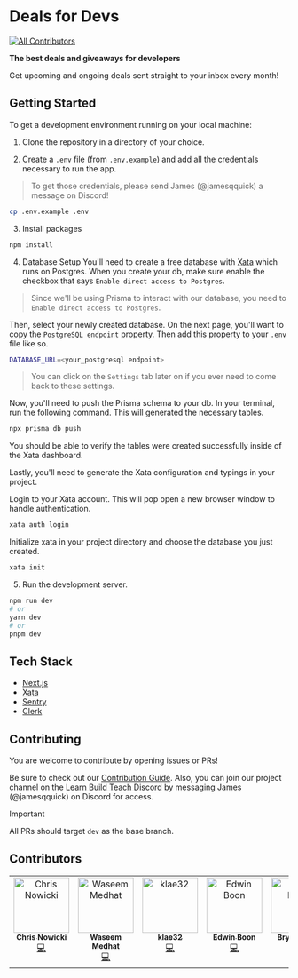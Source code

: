 # Deals for Devs

<!-- ALL-CONTRIBUTORS-BADGE:START - Do not remove or modify this section -->

[![All Contributors](https://img.shields.io/badge/all_contributors-6-orange.svg?style=flat-square)](#contributors-)

<!-- ALL-CONTRIBUTORS-BADGE:END -->

**The best deals and giveaways for developers**

Get upcoming and ongoing deals sent straight to your inbox every month!

## Getting Started

To get a development environment running on your local machine:

1. Clone the repository in a directory of your choice.

2. Create a `.env` file (from `.env.example`) and add all the credentials necessary to run the app.

> To get those credentials, please send James (@jamesqquick) a message on Discord!

```bash
cp .env.example .env
```

3. Install packages

```bash
npm install
```

4. Database Setup
   You'll need to create a free database with [Xata](https://xata.io/) which runs on Postgres. When you create your db, make sure enable the checkbox that says `Enable direct access to Postgres`.

> Since we'll be using Prisma to interact with our database, you need to `Enable direct access to Postgres`.

Then, select your newly created database. On the next page, you'll want to copy the `PostgreSQL endpoint` property. Then add this property to your `.env` file like so.

```bash
DATABASE_URL=<your_postgresql endpoint>
```

> You can click on the `Settings` tab later on if you ever need to come back to these settings.

Now, you'll need to push the Prisma schema to your db. In your terminal, run the following command. This will generated the necessary tables.

```bash
npx prisma db push
```

You should be able to verify the tables were created successfully inside of the Xata dashboard.

Lastly, you'll need to generate the Xata configuration and typings in your project.

Login to your Xata account. This will pop open a new browser window to handle authentication.

```bash
xata auth login
```

Initialize xata in your project directory and choose the database you just created.

```bash
xata init
```

5. Run the development server.

```bash
npm run dev
# or
yarn dev
# or
pnpm dev
```

## Tech Stack

- [Next.js](https://nextjs.org/)
- [Xata](https://xata.io/)
- [Sentry](https://sentry.io/)
- [Clerk](https://clerk.com/)

## Contributing

You are welcome to contribute by opening issues or PRs!

Be sure to check out our [Contribution Guide](https://github.com/Learn-Build-Teach/deals-for-devs/blob/main/.github/contributing.md).
Also, you can join our project channel on the [Learn Build Teach Discord](https://www.learnbuildteach.com/)
by messaging James (@jamesqquick) on Discord for access.

> [!IMPORTANT]
> All PRs should target `dev` as the base branch.

## Contributors

<!-- ALL-CONTRIBUTORS-LIST:START - Do not remove or modify this section -->
<!-- prettier-ignore-start -->
<!-- markdownlint-disable -->
<table>
  <tbody>
    <tr>
      <td align="center" valign="top" width="14.28%"><a href="https://www.chrisnowicki.io"><img src="https://avatars.githubusercontent.com/u/102450568?v=4?s=100" width="100px;" alt="Chris Nowicki"/><br /><sub><b>Chris Nowicki</b></sub></a><br /><a href="https://github.com/Learn-Build-Teach/deals-for-devs/commits?author=chris-nowicki" title="Code">💻</a></td>
      <td align="center" valign="top" width="14.28%"><a href="https://wipdev.netlify.app"><img src="https://avatars.githubusercontent.com/u/140237026?v=4?s=100" width="100px;" alt="Waseem Medhat"/><br /><sub><b>Waseem Medhat</b></sub></a><br /><a href="https://github.com/Learn-Build-Teach/deals-for-devs/commits?author=wipdev-tech" title="Code">💻</a></td>
      <td align="center" valign="top" width="14.28%"><a href="https://github.com/klae32"><img src="https://avatars.githubusercontent.com/u/26855871?v=4?s=100" width="100px;" alt="klae32"/><br /><sub><b>klae32</b></sub></a><br /><a href="https://github.com/Learn-Build-Teach/deals-for-devs/commits?author=klae32" title="Code">💻</a></td>
      <td align="center" valign="top" width="14.28%"><a href="https://www.edwinboon.dev"><img src="https://avatars.githubusercontent.com/u/117263901?v=4?s=100" width="100px;" alt="Edwin Boon"/><br /><sub><b>Edwin Boon</b></sub></a><br /><a href="https://github.com/Learn-Build-Teach/deals-for-devs/commits?author=brwmaster" title="Code">💻</a></td>
      <td align="center" valign="top" width="14.28%"><a href="https://github.com/BryanF1nes"><img src="https://avatars.githubusercontent.com/u/49371751?v=4?s=100" width="100px;" alt="Bryan Fines"/><br /><sub><b>Bryan Fines</b></sub></a><br /><a href="https://github.com/Learn-Build-Teach/deals-for-devs/commits?author=BryanF1nes" title="Documentation">📖</a></td>
      <td align="center" valign="top" width="14.28%"><a href="http://elliezub.com"><img src="https://avatars.githubusercontent.com/u/112726692?v=4?s=100" width="100px;" alt="Ellie"/><br /><sub><b>Ellie</b></sub></a><br /><a href="https://github.com/Learn-Build-Teach/deals-for-devs/commits?author=elliezub" title="Code">💻</a></td>
      <td align="center" valign="top" width="14.28%"><a href="https://www.biodrop.io/CBID2"><img src="https://avatars.githubusercontent.com/u/105683440?v=4?s=100" width="100px;" alt="Christine Belzie"/><br /><sub><b>Christine Belzie</b></sub></a><br /><a href="https://github.com/Learn-Build-Teach/deals-for-devs/commits?author=CBID2" title="Code">💻</a> <a href="https://github.com/Learn-Build-Teach/deals-for-devs/commits?author=CBID2" title="Documentation">📖</a> <a href="#a11y-CBID2" title="Accessibility">️️️️♿️</a></td>
    </tr>
  </tbody>
</table>

<!-- markdownlint-restore -->
<!-- prettier-ignore-end -->

<!-- ALL-CONTRIBUTORS-LIST:END -->
<!-- prettier-ignore-start -->
<!-- markdownlint-disable -->

<!-- markdownlint-restore -->
<!-- prettier-ignore-end -->

<!-- ALL-CONTRIBUTORS-LIST:END -->
